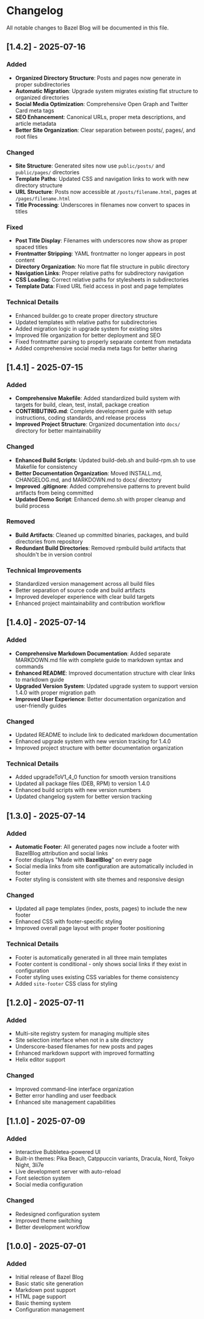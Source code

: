 # Changelog

All notable changes to Bazel Blog will be documented in this file.

## [1.4.2] - 2025-07-16

### Added
- **Organized Directory Structure**: Posts and pages now generate in proper subdirectories
- **Automatic Migration**: Upgrade system migrates existing flat structure to organized directories
- **Social Media Optimization**: Comprehensive Open Graph and Twitter Card meta tags
- **SEO Enhancement**: Canonical URLs, proper meta descriptions, and article metadata
- **Better Site Organization**: Clear separation between posts/, pages/, and root files

### Changed
- **Site Structure**: Generated sites now use `public/posts/` and `public/pages/` directories
- **Template Paths**: Updated CSS and navigation links to work with new directory structure
- **URL Structure**: Posts now accessible at `/posts/filename.html`, pages at `/pages/filename.html`
- **Title Processing**: Underscores in filenames now convert to spaces in titles

### Fixed
- **Post Title Display**: Filenames with underscores now show as proper spaced titles
- **Frontmatter Stripping**: YAML frontmatter no longer appears in post content
- **Directory Organization**: No more flat file structure in public directory
- **Navigation Links**: Proper relative paths for subdirectory navigation
- **CSS Loading**: Correct relative paths for stylesheets in subdirectories
- **Template Data**: Fixed URL field access in post and page templates

### Technical Details
- Enhanced builder.go to create proper directory structure
- Updated templates with relative paths for subdirectories
- Added migration logic in upgrade system for existing sites
- Improved file organization for better deployment and SEO
- Fixed frontmatter parsing to properly separate content from metadata
- Added comprehensive social media meta tags for better sharing

## [1.4.1] - 2025-07-15

### Added
- **Comprehensive Makefile**: Added standardized build system with targets for build, clean, test, install, package creation
- **CONTRIBUTING.md**: Complete development guide with setup instructions, coding standards, and release process
- **Improved Project Structure**: Organized documentation into `docs/` directory for better maintainability

### Changed
- **Enhanced Build Scripts**: Updated build-deb.sh and build-rpm.sh to use Makefile for consistency
- **Better Documentation Organization**: Moved INSTALL.md, CHANGELOG.md, and MARKDOWN.md to docs/ directory
- **Improved .gitignore**: Added comprehensive patterns to prevent build artifacts from being committed
- **Updated Demo Script**: Enhanced demo.sh with proper cleanup and build process

### Removed
- **Build Artifacts**: Cleaned up committed binaries, packages, and build directories from repository
- **Redundant Build Directories**: Removed rpmbuild build artifacts that shouldn't be in version control

### Technical Improvements
- Standardized version management across all build files
- Better separation of source code and build artifacts
- Improved developer experience with clear build targets
- Enhanced project maintainability and contribution workflow

## [1.4.0] - 2025-07-14

### Added
- **Comprehensive Markdown Documentation**: Added separate MARKDOWN.md file with complete guide to markdown syntax and commands
- **Enhanced README**: Improved documentation structure with clear links to markdown guide
- **Upgraded Version System**: Updated upgrade system to support version 1.4.0 with proper migration path
- **Improved User Experience**: Better documentation organization and user-friendly guides

### Changed
- Updated README to include link to dedicated markdown documentation
- Enhanced upgrade system with new version tracking for 1.4.0
- Improved project structure with better documentation organization

### Technical Details
- Added upgradeToV1_4_0 function for smooth version transitions
- Updated all package files (DEB, RPM) to version 1.4.0
- Enhanced build scripts with new version numbers
- Updated changelog system for better version tracking

## [1.3.0] - 2025-07-14

### Added
- **Automatic Footer**: All generated pages now include a footer with BazelBlog attribution and social links
- Footer displays "Made with **BazelBlog**" on every page
- Social media links from site configuration are automatically included in footer
- Footer styling is consistent with site themes and responsive design

### Changed
- Updated all page templates (index, posts, pages) to include the new footer
- Enhanced CSS with footer-specific styling
- Improved overall page layout with proper footer positioning

### Technical Details
- Footer is automatically generated in all three main templates
- Footer content is conditional - only shows social links if they exist in configuration
- Footer styling uses existing CSS variables for theme consistency
- Added `site-footer` CSS class for styling

## [1.2.0] - 2025-07-11

### Added
- Multi-site registry system for managing multiple sites
- Site selection interface when not in a site directory
- Underscore-based filenames for new posts and pages
- Enhanced markdown support with improved formatting
- Helix editor support

### Changed
- Improved command-line interface organization
- Better error handling and user feedback
- Enhanced site management capabilities

## [1.1.0] - 2025-07-09

### Added
- Interactive Bubbletea-powered UI
- Built-in themes: Pika Beach, Catppuccin variants, Dracula, Nord, Tokyo Night, 3li7e
- Live development server with auto-reload
- Font selection system
- Social media configuration

### Changed
- Redesigned configuration system
- Improved theme switching
- Better development workflow

## [1.0.0] - 2025-07-01

### Added
- Initial release of Bazel Blog
- Basic static site generation
- Markdown post support
- HTML page support
- Basic theming system
- Configuration management
